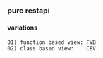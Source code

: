 ### pure restapi

#### variations
```
01) function based view: FVB
02) class based view:    CBV
```
